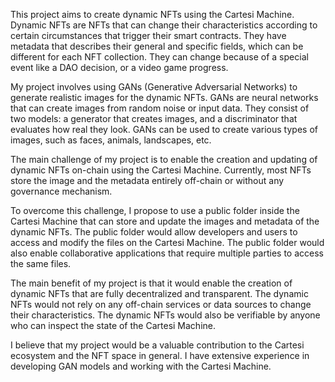 This project aims to create dynamic NFTs using the Cartesi Machine. Dynamic NFTs are NFTs that can change their characteristics according to certain circumstances that trigger their smart contracts. They have metadata that describes their general and specific fields, which can be different for each NFT collection. They can change because of a special event like a DAO decision, or a video game progress.

My project involves using GANs (Generative Adversarial Networks) to generate realistic images for the dynamic NFTs. GANs are neural networks that can create images from random noise or input data. They consist of two models: a generator that creates images, and a discriminator that evaluates how real they look. GANs can be used to create various types of images, such as faces, animals, landscapes, etc.

The main challenge of my project is to enable the creation and updating of dynamic NFTs on-chain using the Cartesi Machine. Currently, most NFTs store the image and the metadata entirely off-chain or without any governance mechanism.

To overcome this challenge, I propose to use a public folder inside the Cartesi Machine that can store and update the images and metadata of the dynamic NFTs. The public folder would allow developers and users to access and modify the files on the Cartesi Machine. The public folder would also enable collaborative applications that require multiple parties to access the same files.

The main benefit of my project is that it would enable the creation of dynamic NFTs that are fully decentralized and transparent. The dynamic NFTs would not rely on any off-chain services or data sources to change their characteristics. The dynamic NFTs would also be verifiable by anyone who can inspect the state of the Cartesi Machine.

I believe that my project would be a valuable contribution to the Cartesi ecosystem and the NFT space in general. I have extensive experience in developing GAN models and working with the Cartesi Machine.
